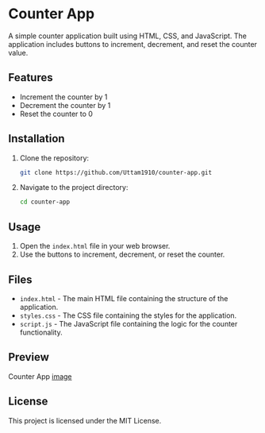 # Counter App

A simple counter application built using HTML, CSS, and JavaScript. The application includes buttons to increment, decrement, and reset the counter value.

## Features

- Increment the counter by 1
- Decrement the counter by 1
- Reset the counter to 0

## Installation

1. Clone the repository:
    ```bash
    git clone https://github.com/Uttam1910/counter-app.git
    ```
2. Navigate to the project directory:
    ```bash
    cd counter-app
    ```

## Usage

1. Open the `index.html` file in your web browser.
2. Use the buttons to increment, decrement, or reset the counter.

## Files

- `index.html` - The main HTML file containing the structure of the application.
- `styles.css` - The CSS file containing the styles for the application.
- `script.js` - The JavaScript file containing the logic for the counter functionality.

## Preview
Counter App [image](https://github.com/Uttam1910/counter-app/assets/126397580/ffbee318-2ed9-4eb5-a9ab-1e9846cdba5e)


## License

This project is licensed under the MIT License.

